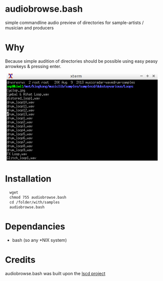 # audiobrowse.bash
simple commandline audio preview of directories for sample-artists / musician and producers

# Why

Because simple audition of directories should be possible using easy peasy arrowkeys & pressing enter.

<center><img alt="" src="audiobrowse.bash.png"/></center>

# Installation 

      wget 
      chmod 755 audiobrowse.bash
      cd /folder/with/samples
      audiobrowse.bash

# Dependancies

* bash (so any *NIX system)

# Credits 

audiobrowse.bash was built upon the [lscd project](https://github.com/hut/lscd)

